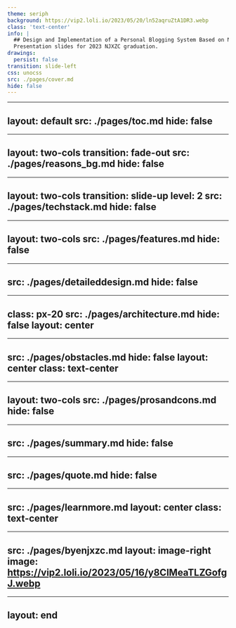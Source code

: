 ```yaml
---
theme: seriph
background: https://vip2.loli.io/2023/05/20/ln52aqruZtA1DR3.webp
class: 'text-center'
info: |
  ## Design and Implementation of a Personal Blogging System Based on Next.js
  Presentation slides for 2023 NJXZC graduation.
drawings:
  persist: false
transition: slide-left
css: unocss
src: ./pages/cover.md
hide: false
---
```


---
layout: default
src: ./pages/toc.md
hide: false
---

---
layout: two-cols
transition: fade-out
src: ./pages/reasons_bg.md
hide: false
---

---
layout: two-cols
transition: slide-up
level: 2
src: ./pages/techstack.md
hide: false
---

---
layout: two-cols
src: ./pages/features.md
hide: false
---

---
src: ./pages/detaileddesign.md
hide: false
---

---
class: px-20
src: ./pages/architecture.md
hide: false
layout: center
---

---
src: ./pages/obstacles.md
hide: false
layout: center
class: text-center
---

---
layout: two-cols
src: ./pages/prosandcons.md
hide: false
---

---
src: ./pages/summary.md
hide: false
---

---
src: ./pages/quote.md
hide: false
---

---
src: ./pages/learnmore.md
layout: center
class: text-center
---

---
src: ./pages/byenjxzc.md
layout: image-right
image: https://vip2.loli.io/2023/05/16/y8ClMeaTLZGofgJ.webp
---

---
layout: end
---

